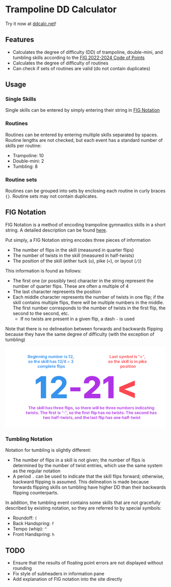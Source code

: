 # Trampoline DD Calculator
Try it now at [ddcalc.net](https://ddcalc.net)!

## Features
- Calculates the degree of difficulty (DD) of trampoline, double-mini, and tumbling skills according to the [FIG 2022-2024 Code of Points](https://www.gymnastics.sport/publicdir/rules/files/en_TRA%20CoP%202022-2024.pdf)
- Calculates the degree of difficulty of routines
- Can check if sets of routines are valid (do not contain duplicates)

## Usage
### Single Skills
Single skills can be entered by simply entering their string in [FIG Notation](#Fig-Notation)

### Routines
Routines can be entered by entering multiple skills separated by spaces. Routine lengths are not checked, but each event has a standard number of skills per routine:
- Trampoline: 10
- Double-mini: 2
- Tumbling: 8

### Routine sets
Routines can be grouped into sets by enclosing each routine in curly braces `{}`. Routine sets may not contain duplicates.

## FIG Notation
FIG Notation is a method of encoding trampoline gymnastics skills in a short string. A detailed description can be found [here](https://nightflyers.co.uk/wp/trampolining/tariff-judging/).

Put simply, a FIG Notation string encodes three pieces of information
- The number of flips in the skill (measured in quarter flips)
- The number of twists in the skill (measured in half-twists)
- The position of the skill (either tuck (`o`), pike (`<`), or layout (`/`))

This information is found as follows:
- The first one (or possibly two) character in the string represent the number of quarter flips. These are often a multiple of 4
- The last character represents the position
- Each middle character represents the number of twists in one flip; if the skill contains multiple flips, there will be multiple numbers in the middle. The first number corresponds to the number of twists in the first flip, the second to the second, etc.
  - If no twists are present in a given flip, a dash `-` is used

Note that there is no delineation between forwards and backwards flipping because they have the same degree of difficulty (with the exception of tumbling)

![Example of FIG notation on the skill Font-full-half pike](FIG_explain.png)

### Tumbling Notation
Notation for tumbling is slightly different:
- The number of flips in a skill is not given; the number of flips is determined by the number of twist entries, which use the same system as the regular notation
- A period `.` can be used to indicate that the skill flips forward; otherwise, backward flipping is assumed. This delineation is made because forwards flipping skills on tumbling have higher DD than their backwards flipping counterparts.

In addition, the tumbling event contains some skills that are not gracefully described by existing notation, so they are referred to by special symbols:
- Roundoff: `(`
- Back Handspring: `f`
- Tempo (whip): `^`
- Front Handspring: `h`

## TODO
- Ensure that the results of floating point errors are not displayed without rounding
- Fix style of subheaders in information pane
- Add explanation of FIG notation into the site directly
